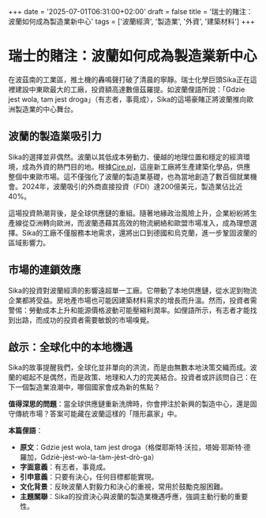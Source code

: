 +++
date = '2025-07-01T06:31:00+02:00'
draft = false
title = '瑞士的賭注：波蘭如何成為製造業新中心'
tags = ['波蘭經濟', '製造業', '外資', '建築材料']
+++

# 瑞士的賭注：波蘭如何成為製造業新中心

在波茲南的工業區，推土機的轟鳴聲打破了清晨的寧靜。瑞士化學巨頭Sika正在這裡建設中東歐最大的工廠，投資額高達數億茲羅提。如波蘭俚語所說：「Gdzie jest wola, tam jest droga」（有志者，事竟成），Sika的這場豪賭正將波蘭推向歐洲製造業的中心舞台。

## 波蘭的製造業吸引力

Sika的選擇並非偶然。波蘭以其低成本勞動力、優越的地理位置和穩定的經濟環境，成為外資的熱門目的地。根據[Cire.pl](https://www.cire.pl/artykuly/serwis-informacyjny-cire-24/w-polsce-powstanie-najwiekszy-zaklad-produkcyjny-grupy-sika-w-europie-srodkowo-wschodniej-)，這座新工廠將生產建築化學品，供應整個中東歐市場。這不僅強化了波蘭的製造業基礎，也為當地創造了數百個就業機會。2024年，波蘭吸引的外商直接投資（FDI）達200億美元，製造業佔比近40%。

這場投資熱潮背後，是全球供應鏈的重組。隨著地緣政治風險上升，企業紛紛將生產線從亞洲轉向歐洲，而波蘭憑藉其高效的物流網絡和歐盟市場准入，成為理想選擇。Sika的工廠不僅服務本地需求，還將出口到德國和烏克蘭，進一步鞏固波蘭的區域影響力。

## 市場的連鎖效應

Sika的投資對波蘭經濟的影響遠超單一工廠。它帶動了本地供應鏈，從水泥到物流企業都將受益。房地產市場也可能因建築材料需求的增長而升溫。然而，投資者需警惕：勞動成本上升和能源價格波動可能壓縮利潤率。如俚語所示，有志者才能找到出路，而成功的投資者需要敏銳的市場嗅覺。

## 啟示：全球化中的本地機遇

Sika的故事提醒我們，全球化並非單向的洪流，而是由無數本地決策交織而成。波蘭的崛起不是偶然，而是政策、地理和人力的完美結合。投資者或許該問自己：在下一個製造業浪潮中，哪個國家會成為新的焦點？

**值得深思的問題**：當全球供應鏈重新洗牌時，你會押注於新興的製造中心，還是固守傳統市場？答案可能藏在波蘭這樣的「隱形贏家」中。

**本篇俚語**：  
- **原文**：Gdzie jest wola, tam jest droga（格傑耶斯特·沃拉，塔姆·耶斯特·德羅加，Gdziè-jèst-wò-la-tàm-jèst-drò-ga）  
- **字面意義**：有志者，事竟成。  
- **引申意義**：只要有決心，任何目標都能實現。  
- **文化背景**：反映波蘭人對毅力和決心的重視，常用於鼓勵克服困難。  
- **主題關聯**：Sika的投資決心與波蘭的製造業機遇呼應，強調主動行動的重要性。